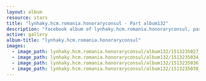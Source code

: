```yaml
---
layout: album
resource: stars
title: "lynhaky.hcm.romania.honoraryconsul - Part album132"
description: "facebook album of lynhaky.hcm.romania.honoraryconsul, part album132."
active: gallery
album-title: "lynhaky.hcm.romania.honoraryconsul"
images:
  - image_path: lynhaky.hcm.romania.honoraryconsul/album132/1513235027_2q7a1553b.jpg
  - image_path: lynhaky.hcm.romania.honoraryconsul/album132/1513235034_2q7a1654b.jpg
  - image_path: lynhaky.hcm.romania.honoraryconsul/album132/1513235036_2q7a1664b.jpg
  - image_path: lynhaky.hcm.romania.honoraryconsul/album132/1513235038_2q7a1680b.jpg
---
```

